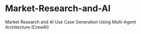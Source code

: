 # Market-Research-and-AI
Market Research and AI Use Case Generation Using Multi-Agent Architecture (CrewAI)
